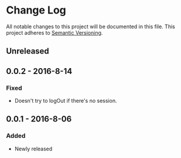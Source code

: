 # Change Log
All notable changes to this project will be documented in this file.
This project adheres to [Semantic Versioning](http://semver.org/).

## Unreleased

## 0.0.2 - 2016-8-14

### Fixed

 - Doesn't try to logOut if there's no session.

## 0.0.1 - 2016-8-06

### Added

- Newly released